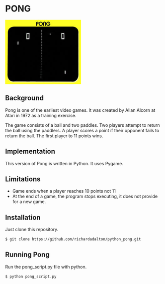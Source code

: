 # PONG
![pong_screenshot](images/pong.jpeg)

## Background
Pong is one of the earliest video games. It was created by Allan Alcorn at Atari in 1972 as a training exercise.

The game consists of a ball and two paddles. Two players attempt to return the ball using the paddlers. A player scores a point if their opponent fails to return the ball. The first player to 11 points wins.

## Implementation
This version of Pong is written in Python. It uses Pygame.

## Limitations
* Game ends when a player reaches 10 points not 11
* At the end of a game, the program stops executing, it does not provide for a new game.

## Installation

Just clone this repository.

```bash
$ git clone https://github.com/richardadalton/python_pong.git
```

## Running Pong

Run the pong_script.py file with python.

```bash
$ python pong_script.py
```
